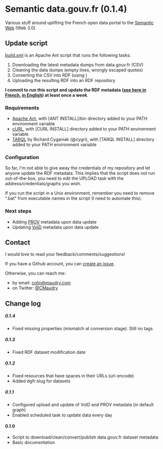 Semantic data.gouv.fr (0.1.4)
==============

Various stuff around uplifting the French open data portal to the [Semantic Web](http://www.w3.org/standards/semanticweb) (Web 3.0).

## Update script

[build.xml](build.xml) is an Apache Ant script that runs the following tasks:

1. Downloading the latest metadata dumps from data.gouv.fr (CSV)
1. Cleaning the data dumps (empty lines, wrongly escaped quotes)
1. Converting the CSV into RDF (using )
1. Uploading the resulting RDF into an RDF repository

**I commit to run this script and update the RDF metadata ([see here in French](https://www.data.gouv.fr/fr/datasets/metadonnees-des-jeux-de-donnees-publies-sur-data-gouv-fr-1/), [in English](https://translate.google.com/translate?sl=fr&tl=en&js=y&prev=_t&hl=fr&ie=UTF-8&u=https%3A%2F%2Fwww.data.gouv.fr%2Ffr%2Fdatasets%2Fmetadonnees-des-jeux-de-donnees-publies-sur-data-gouv-fr-1%2F&edit-text=&act=url)) at least once a week**.

### Requirements

- [Apache Ant](http://ant.apache.org/bindownload.cgi), with [ANT INSTALL]/bin directory added to your PATH environment variable
- [cURL](http://curl.haxx.se/download.html), with [CURL INSTALL] directory added to your PATH environment variable
- [TARQL](https://github.com/cygri/tarql) by Richard Cyganiak (@cygri), with [TARQL INSTALL] directory added to your PATH environment variable

### Configuration

So far, I'm not able to give away the credentials of my repository and let anyone update the RDF metadata. This implies that the script does not run out-of-the-box, you need to edit the UPLOAD task with the address/credentials/graphs you wish.

If you run the script in a Unix environment, remember you need to remove ".bat" from executable names in the script (I need to automate this).

### Next steps

- Adding [PROV](http://www.w3.org/TR/2013/REC-prov-o-20130430/#description-starting-point-terms) metadata upon data update
- Updating [VoID](http://www.w3.org/TR/void/) metadata upon data update

## Contact

I would love to read your feedback/comments/suggestions!

If you have a Github account, you can [create an issue](https://github.com/ColinMaudry/datagouvfr-rdf/issues/new).

Otherwise, you can reach me:

- by email: colin@maudry.com
- on Twitter: [@CMaudry](https://twitter.com/CMaudry)

## Change log

##### 0.1.4

- Fixed missing properties (mismatch at conversion stage). Still no tags

##### 0.1.3

- Fixed RDF dataset modification date

##### 0.1.2

- Fixed resources that have spaces in their URLs (url-encode)
- Added dgfr:slug for datasets

##### 0.1.1

- Configured upload and update of VoID and PROV metadata (in default graph)
- Enabled scheduled task to update data every day

#### 0.1.0

- Script to download/clean/convert/publish data.gouv.fr dataset metadata
- Basic documentation




